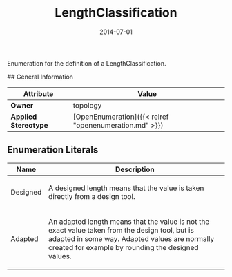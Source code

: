 ﻿---
title: LengthClassification
toc: false
type: specs
date: "2014-07-01"
draft: false
specification: VEC
version: 1.1.1
documentType: "Recommendation"
elementType: Class
classes:
  - LengthClassification
menu_name: vec-1.1.1
---
<p>Enumeration for the definition of a LengthClassification. </p>
## General Information

| Attribute               | Value |
|-------------------------|-------|
| **Owner**               | topology |
| **Applied Stereotype**  | [OpenEnumeration]({{< relref "openenumeration.md" >}})<br/>  |

## Enumeration Literals
| Name          | **Description** |
|---------------|-----------------|
| Designed | <p> A designed length means that the value is taken directly from a design tool.      </p> |
| Adapted | <p> An adapted length means that the value is not the exact value taken from the design tool, but is adapted in some way. Adapted values are normally created for example by rounding the designed values.      </p> |
